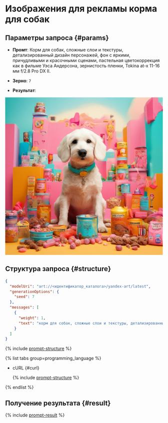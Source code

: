 # Изображения для рекламы корма для собак

## Параметры запроса {#params}

* **Промт**: Корм для собак, сложные слои и текстуры, детализированный дизайн персонажей, фон с яркими, причудливыми и красочными сценами, пастельная цветокоррекция как в фильме Уэса Андерсона, зернистость пленки, Tokina at-x 11-16 мм f/2.8 Pro DX II.

* **Зерно**: `7`

* **Результат**:

![marketing-food](../../../_assets/yandexgpt/marketing-food.jpeg)

## Структура запроса {#structure}

```json
{
  "modelUri": "art://<идентификатор_каталога>/yandex-art/latest",
  "generationOptions": {
    "seed": 7
  },
  "messages": [
    {
      "weight": 1,
      "text": "корм для собак, сложные слои и текстуры, детализированный дизайн персонажей, фон с яркими, причудливыми и красочными сценами, пастельная цветокоррекция как в фильме Уэса Андерсона, зернистость пленки, tokina at-x 11-16 мм f/2.8 pro dx ii"
    }
  ]
}
```

{% include [prompt-structure](../../../_includes/foundation-models/yandexart/api-parameters.md) %}

{% list tabs group=programming_language %}

- cURL {#curl}

  {% include [prompt-structure](../../../_includes/foundation-models/yandexart/prompt-request.md) %}

{% endlist %}

## Получение результата {#result}

{% include [prompt-result](../../../_includes/foundation-models/yandexart/prompt-result.md) %}
